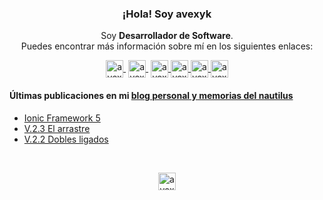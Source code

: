 <p align="center" width="300">
   <h3 align="center">¡Hola! Soy avexyk</h3>
</p>

<p align="center">Soy <strong>Desarrollador de Software</strong>.
<br />Puedes encontrar más información sobre mí en los siguientes enlaces:</p>

<p align="center">
   <a href="https://avexyk.com" target="blank" style='margin-right:4px'>
    <img align="center" src="https://cdn.jsdelivr.net/npm/simple-icons@5.20.0/icons/homeadvisor.svg" alt="avexyk" height="28px" width="28px" />
  </a>
   <a href="https://www.linkedin.com/in/francisco-javier-gil-bautista" target="blank" style='margin-right:4px'>
    <img align="center" src="https://cdn.jsdelivr.net/npm/simple-icons@5.20.0/icons/linkedin.svg" alt="avexyk" height="28px" width="28px" />
  </a>
  <a href="https://www.last.fm/es/user/avexyk" target="blank">
    <img align="center" src="https://cdn.jsdelivr.net/npm/simple-icons@5.20.0/icons/lastdotfm.svg" alt="avexyk" height="28px" width="28px" />
  </a>
  <a href="https://www.youtube.com/channel/UCefdkqtxH2L4APOYaHtXj5g" target="blank">
    <img align="center" src="https://cdn.jsdelivr.net/npm/simple-icons@5.20.0/icons/youtube.svg" alt="avexyk" height="28px" width="28px" />
  </a>
  <a href="https://github.com/avexyk" target="blank">
    <img align="center" src="https://cdn.jsdelivr.net/npm/simple-icons@5.20.0/icons/github.svg" alt="avexyk" height="28px" width="28px" />
  </a>
  <a href="https://twitter.com/4v3xyk" target="blank">
    <img align="center" src="https://cdn.jsdelivr.net/npm/simple-icons@5.20.0/icons/twitter.svg" alt="avexyk" height="28px" width="28px" />
  </a>
</p>

#### Últimas publicaciones en mi [blog personal y memorias del nautilus](https://blog.avexyk.com/)
- [Ionic Framework 5](https://blog.avexyk.com/ionic-framework-5/)
- [V.2.3 El arrastre](https://blog.avexyk.com/v-2-3-el-arrastre/)
- [V.2.2 Dobles ligados](https://blog.avexyk.com/v-2-2-dobles-ligados/)

<br />

<p align="center">
  <img align="center" src="https://cdn.jsdelivr.net/npm/simple-icons@3.0.1/icons/debian.svg" alt="avexyk" height="28px" width="28px" />
</p>
